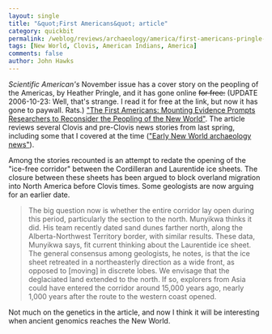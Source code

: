 ```yaml
---
layout: single 
title: "&quot;First Americans&quot; article" 
category: quickbit
permalink: /weblog/reviews/archaeology/america/first-americans-pringle-2011.html
tags: [New World, Clovis, American Indians, America] 
comments: false 
author: John Hawks 
---
```


<em>Scientific American's</em> November issue has a cover story on the peopling of the Americas, by Heather Pringle, and it has gone online <strike>for free:</strike> (UPDATE 2006-10-23: Well, that's strange. I read it for free at the link, but now it has gone to paywall. Rats.) <a href="http://www.scientificamerican.com/article.cfm?id=first-americans-researchers-reconsider-peopling-new-world">"The First Americans: Mounting Evidence Prompts Researchers to Reconsider the Peopling of the New World"</a>. The article reviews several Clovis and pre-Clovis news stories from last spring, including some that I covered at the time (<a href="http://johnhawks.net/weblog/reviews/archaeology/america/erlandson-channel-islands-2011.html">"Early New World archaeology news"</a>). 

Among the stories recounted is an attempt to redate the opening of the "ice-free corridor" between the Cordilleran and Laurentide ice sheets. The closure between these sheets has been argued to block overland migration into North America before Clovis times. Some geologists are now arguing for an earlier date. 

<blockquote>The big question now is whether the entire corridor lay open during this period, particularly the section to the north. Munyikwa thinks it did. His team recently dated sand dunes farther north, along the Alberta-Northwest Territory border, with similar results. These data, Munyikwa says, fit current thinking about the Laurentide ice sheet. The general consensus among geologists, he notes, is that the ice sheet retreated in a northeasterly direction as a wide front, as opposed to [moving] in discrete lobes. We envisage that the deglaciated land extended to the north. If so, explorers from Asia could have entered the corridor around 15,000 years ago, nearly 1,000 years after the route to the western coast opened.</blockquote>

Not much on the genetics in the article, and now I think it will be interesting when ancient genomics reaches the New World. 


